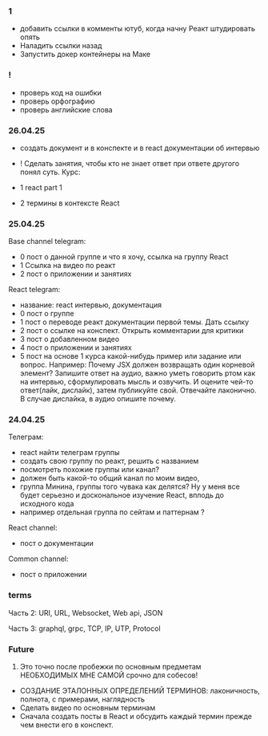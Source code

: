 ### 1

- добавить ссылки в комменты ютуб, когда начну Реакт штудировать опять
- Наладить ссылки назад
- Запустить докер контейнеры на Маке

### !

- проверь код на ошибки
- проверь орфографию
- проверь английские слова

### 26.04.25

- создать документ и в конспекте и в react документации об интервью
- ! Сделать занятия, чтобы кто не знает ответ при ответе другого понял суть.
  Курс:

- 1 react part 1
- 2 термины в контексте React

### 25.04.25

Base channel telegram:

- 0 пост о данной группе и что я хочу, ссылка на группу React
- 1 Ссылка на видео по реакт
- 2 пост о приложении и занятиях

React telegram:

- название: react интервью, документация
- 0 пост о группе
- 1 пост о переводе реакт документации первой темы. Дать ссылку
- 2 пост о ссылке на конспект. Открыть комментарии для критики
- 3 пост о добавленном видео
- 4 пост о приложении и занятиях
- 5 пост на основе 1 курса какой-нибудь пример или задание или вопрос. Например: Почему JSX должен возвращать один корневой элемент? Запишите ответ на аудио, важно уметь говорить ртом как на интервью, сформулировать мысль и озвучить. И оцените чей-то ответ(лайк, дислайк), затем публикуйте свой. Отвечайте лаконично. В случае дислайка, в аудио опишите почему.

### 24.04.25

Телеграм:

- react найти телеграм группы
- создать свою группу по реакт, решить с названием
- посмотреть похожие группы или канал?
- должен быть какой-то общий канал по моим видео,
- группа Минина, группы того чувака как делятся? Ну у меня все будет серьезно и доскональное изучение React, вплодь до исходного кода
- например отдельная группа по сейтам и паттернам ?

React channel:

- пост о документации

Common channel:

- пост о приложении

### terms

Часть 2: URI, URL, Websocket, Web api, JSON

Часть 3: graphql, grpc, TCP, IP, UTP, Protocol

### Future

1. Это точно после пробежки по основным предметам НЕОБХОДИМЫХ МНЕ САМОЙ срочно для собесов!

- СОЗДАНИЕ ЭТАЛОННЫХ ОПРЕДЕЛЕНИЙ ТЕРМИНОВ: лаконичность, полнота, с примерами, наглядность
- Сделать видео по основным терминам
- Сначала создать посты в React и обсудить каждый термин прежде чем внести его в конспект.
